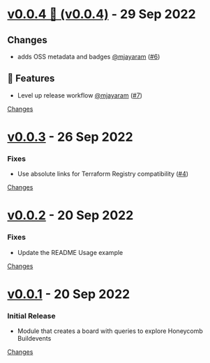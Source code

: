 <a name="v0.0.4"></a>
# [v0.0.4 🌈 (v0.0.4)](https://github.com/honeycombio/terraform-honeycomb-buildevents-starter-pack/releases/tag/v0.0.4) - 29 Sep 2022

## Changes

- adds OSS metadata and badges [@mjayaram](https://github.com/mjayaram) ([#6](https://github.com/honeycombio/terraform-honeycomb-buildevents-starter-pack/issues/6))

## 🚀 Features

- Level up release workflow [@mjayaram](https://github.com/mjayaram) ([#7](https://github.com/honeycombio/terraform-honeycomb-buildevents-starter-pack/issues/7))


[Changes][v0.0.4]


<a name="v0.0.3"></a>
# [v0.0.3](https://github.com/honeycombio/terraform-honeycomb-buildevents-starter-pack/releases/tag/v0.0.3) - 26 Sep 2022

### Fixes

* Use absolute links for Terraform Registry compatibility ([#4](https://github.com/honeycombio/terraform-honeycomb-buildevents-starter-pack/issues/4))

[Changes][v0.0.3]


<a name="v0.0.2"></a>
# [v0.0.2](https://github.com/honeycombio/terraform-honeycomb-buildevents-starter-pack/releases/tag/v0.0.2) - 20 Sep 2022

### Fixes

* Update the README Usage example


[Changes][v0.0.2]


<a name="v0.0.1"></a>
# [v0.0.1](https://github.com/honeycombio/terraform-honeycomb-buildevents-starter-pack/releases/tag/v0.0.1) - 20 Sep 2022

### Initial Release

* Module that creates a board with queries to explore Honeycomb Buildevents

[Changes][v0.0.1]


[v0.0.4]: https://github.com/honeycombio/terraform-honeycomb-buildevents-starter-pack/compare/v0.0.3...v0.0.4
[v0.0.3]: https://github.com/honeycombio/terraform-honeycomb-buildevents-starter-pack/compare/v0.0.2...v0.0.3
[v0.0.2]: https://github.com/honeycombio/terraform-honeycomb-buildevents-starter-pack/compare/v0.0.1...v0.0.2
[v0.0.1]: https://github.com/honeycombio/terraform-honeycomb-buildevents-starter-pack/tree/v0.0.1

 <!-- Generated by https://github.com/rhysd/changelog-from-release -->

